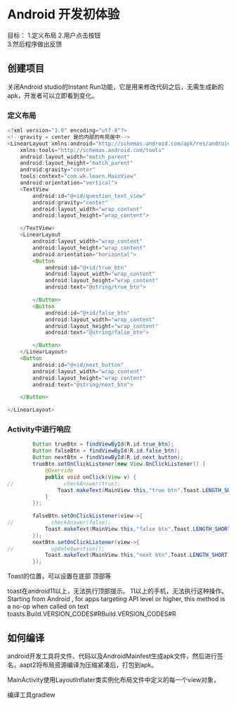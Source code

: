 # Android 开发初体验

目标：
1.定义布局
2.用户点击按钮  
3.然后程序做出反馈

## 创建项目

关闭Android studio的Instant Run功能，它是用来修改代码之后，无需生成新的apk，开发者可以立即看到变化。

### 定义布局

```java
<?xml version="1.0" encoding="utf-8"?>
<!--gravity = center 是的内部的布局居中-->
<LinearLayout xmlns:android="http://schemas.android.com/apk/res/android"
    xmlns:tools="http://schemas.android.com/tools"
    android:layout_width="match_parent"
    android:layout_height="match_parent"
    android:gravity="center"
    tools:context="com.wk.learn.MainView"
    android:orientation="vertical">
    <TextView
        android:id="@+id/question_text_view"
        android:gravity="center"
        android:layout_width="wrap_content"
        android:layout_height="wrap_content">

    </TextView>
    <LinearLayout
        android:layout_width="wrap_content"
        android:layout_height="wrap_content"
        android:orientation="horizontal">
        <Button
            android:id="@+id/true_btn"
            android:layout_width="wrap_content"
            android:layout_height="wrap_content"
            android:text="@string/true_btn">

        </Button>
        <Button
            android:id="@+id/false_btn"
            android:layout_width="wrap_content"
            android:layout_height="wrap_content"
            android:text="@string/false_btn">

        </Button>
    </LinearLayout>
    <Button
        android:id="@+id/next_button"
        android:layout_width="wrap_content"
        android:layout_height="wrap_content"
        android:text="@string/next_btn">

    </Button>

</LinearLayout>
```

### Activity中进行响应

```java
        Button trueBtn = findViewById(R.id.true_btn);
        Button falseBtn = findViewById(R.id.false_btn);
        Button nextBtn = findViewById(R.id.next_button);
        trueBtn.setOnClickListener(new View.OnClickListener() {
            @Override
            public void onClick(View v) {
//                checkAnswer(true);
                Toast.makeText(MainView.this,"true btn",Toast.LENGTH_SHORT).show();
            }
        });

        falseBtn.setOnClickListener(view->{
//            checkAnswer(false);
            Toast.makeText(MainView.this,"false btn",Toast.LENGTH_SHORT).show();
        });
        nextBtn.setOnClickListener(view->{
//            updateQuestion();
            Toast.makeText(MainView.this,"next btn",Toast.LENGTH_SHORT).show();
        });
```

Toast的位置，可以设置在底部 顶部等

toast在android11以上，无法执行顶部提示。
11以上的手机，无法执行这种操作。
Starting from Android , for apps targeting API level or higher, this method is a no-op when called on
text toasts.Build.VERSION_CODES#RBuild.VERSION_CODES#R

## 如何编译

android开发工具将文件、代码以及AndroidMainfest生成apk文件，然后进行签名，aapt2将布局资源编译为压缩紧凑后，打包到apk。

MainActivity使用LayoutInflater类实例化布局文件中定义的每一个view对象，

编译工具gradlew



















